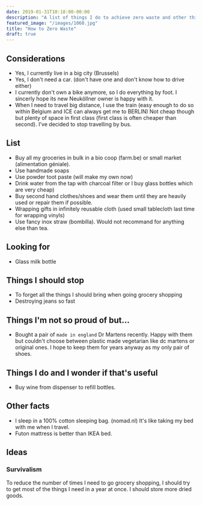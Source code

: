 ```yaml
---
date: 2019-01-31T10:18:00-00:00
description: "A list of things I do to achieve zero waste and other things"
featured_image: "/images/1060.jpg"
title: "How to Zero Waste"
draft: true
---
```


## Considerations

- Yes, I currently live in a big city (Brussels)
- Yes, I don't need a car. (don't have one and don't know how to drive either)
- I currently don't own a bike anymore, so I do everything by foot. I sincerly hope its new Neuköllner owner is happy with it.
- When I need to travel big distance, I use the train (easy enough to do so within Belgium and ICE can always get me to BERLIN) Not cheap though but plenty of space in first class (first class is often cheaper than second). I've decided to stop travelling by bus.

## List

- Buy all my groceries in bulk in a bio coop (farm.be) or small market (alimentation géniale).
- Use handmade soaps
- Use powder toot paste (will make my own now)
- Drink water from the tap with charcoal filter or I buy glass bottles which are very cheap)
- Buy second hand clothes/shoes and wear them until they are heavily used or repair them if possible.
- Wrapping gifts in infinitely reusable cloth (used small tablecloth last time for wrapping vinyls)
- Use fancy inox straw (bombilla). Would not recommand for anything else than tea.

## Looking for

- Glass milk bottle

## Things I should stop

- To forget all the things I should bring when going grocery shopping
- Destroying jeans so fast

## Things I'm not so proud of but...

- Bought a pair of `made in england` Dr Martens recently. Happy with them but couldn't choose between plastic made vegetarian like dc martens or original ones.
  I hope to keep them for years anyway as my only pair of shoes.

## Things I do and I wonder if that's useful

- Buy wine from dispenser to refill bottles.

## Other facts

- I sleep in a 100% cotton sleeping bag. (nomad.nl) It's like taking my bed with me when I travel.
- Futon mattress is better than IKEA bed.

## Ideas

### Survivalism

To reduce the number of times I need to go grocery shopping, I should try to get most of the things I need in a year at once.
I should store more dried goods.
